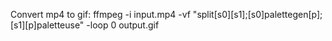Convert mp4 to gif:
ffmpeg -i input.mp4 -vf "split[s0][s1];[s0]palettegen[p];[s1][p]paletteuse" -loop 0 output.gif
